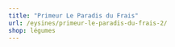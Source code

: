 ```yaml
---
title: "Primeur Le Paradis du Frais"
url: /eysines/primeur-le-paradis-du-frais-2/
shop: légumes
---
```

